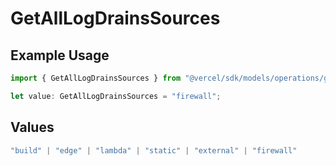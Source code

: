 # GetAllLogDrainsSources

## Example Usage

```typescript
import { GetAllLogDrainsSources } from "@vercel/sdk/models/operations/getalllogdrains.js";

let value: GetAllLogDrainsSources = "firewall";
```

## Values

```typescript
"build" | "edge" | "lambda" | "static" | "external" | "firewall"
```